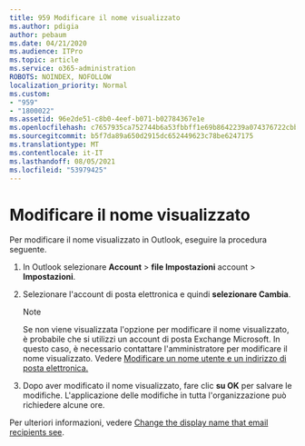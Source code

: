 ```yaml
---
title: 959 Modificare il nome visualizzato
ms.author: pdigia
author: pebaum
ms.date: 04/21/2020
ms.audience: ITPro
ms.topic: article
ms.service: o365-administration
ROBOTS: NOINDEX, NOFOLLOW
localization_priority: Normal
ms.custom:
- "959"
- "1800022"
ms.assetid: 96e2de51-c8b0-4eef-b071-b02784367e1e
ms.openlocfilehash: c7657935ca752744b6a53fbbff1e69b8642239a074376722cbb0b1fa4036650c
ms.sourcegitcommit: b5f7da89a650d2915dc652449623c78be6247175
ms.translationtype: MT
ms.contentlocale: it-IT
ms.lasthandoff: 08/05/2021
ms.locfileid: "53979425"
---
```

# <a name="change-your-display-name"></a>Modificare il nome visualizzato
  
Per modificare il nome visualizzato in Outlook, eseguire la procedura seguente.
  
1. In Outlook selezionare **Account** \> **file Impostazioni** account \> **Impostazioni**.

2. Selezionare l'account di posta elettronica e quindi **selezionare Cambia**.

    > [!NOTE]
    > Se non viene visualizzata l'opzione per modificare il nome visualizzato, è probabile che si utilizzi un account di posta Exchange Microsoft. In questo caso, è necessario contattare l'amministratore per modificare il nome visualizzato. Vedere [Modificare un nome utente e un indirizzo di posta elettronica.](https://docs.microsoft.com/microsoft-365/admin/add-users/change-a-user-name-and-email-address)
  
3. Dopo aver modificato il nome visualizzato, fare clic **su OK** per salvare le modifiche. L'applicazione delle modifiche in tutta l'organizzazione può richiedere alcune ore.

Per ulteriori informazioni, vedere [Change the display name that email recipients see](https://support.office.com/article/2b53331a-ba2a-4803-88dc-ac9fe376c8a9.aspx).
  